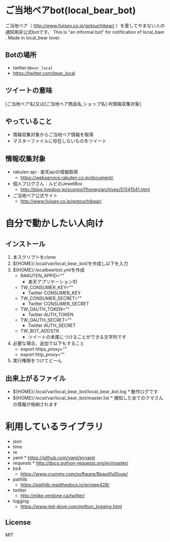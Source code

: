 # ご当地ベアbot(local_bear_bot)
ご当地ベア（ http://www.fujisey.co.jp/gotouchibear/ ）を愛してやまない人の通知用非公式botです。
 This is "an informal bot" for notification of local_baer . Made in local_bear lover.

## Botの場所
* twitter:`@bear_local`
* https://twitter.com/bear_local


## ツイートの意味
[ご当地ベア名]又は[ご当地ベア商品名,ショップ名] #[情報収集対象]

## やっていること
* 情報収集対象からご当地ベア情報を取得
* マスターファイルに存在しないものをツイート

## 情報収集対象
* rakuten api : 楽天apiの情報取得
	* https://webservice.rakuten.co.jp/document/
* 個人ブログさん：ルビのJewelBox
	* http://blog.livedoor.jp/scorpio11honey/archives/51341541.html
* ご当地ベア公式サイト
	* http://www.fujisey.co.jp/gotouchibear/

# 自分で動かしたい人向け
## インストール
1. 本スクリプトをclone
2. ${HOME}/.local/var/local_bear_bot/を作成し以下を入力
3. ${HOME}/.localbearbot.ymlを作成
	* RAKUTEN_APPID=""
		* 楽天アプリケーションID
	* TW_CONSUMER_KEY=""
		* Twitter CONSUMER_KEY
	* TW_CONSUMER_SECRET=""
		* Twitter CONSUMER_SECRET
	* TW_OAUTH_TOKEN=""
		* Twitter AUTH_TOKEN
	* TW_OAUTH_SECRET=""
		* Twitter AUTH_SECRET
	* TW_BOT_ADDSTR
		* ツイートの末尾につけることができる文字列です
3. 必要な場合、追加で以下もすること
	* export https_proxy=""
	* export http_proxy=""
4. 実行権限をつけてどーん

## 出来上がるファイル
* ${HOME}/.local/var/local_bear_bot/local_bear_bot.log
        * 動作ログです
* ${HOME}/.local/var/local_bear_bot/master.list
        * 検知した全てのクマさんの情報が格納されます

# 利用しているライブラリ
* json
* time
* re
* yaml
        * https://github.com/yaml/pyyaml
* requests
        * http://docs.python-requests.org/en/master/
* bs4
	* https://www.crummy.com/software/BeautifulSoup/
* pathlib
	* https://pathlib.readthedocs.io/en/pep428/
* twitter
	* http://mike.verdone.ca/twitter/
* logging
	* https://www.red-dove.com/python_logging.html
## License
MIT
